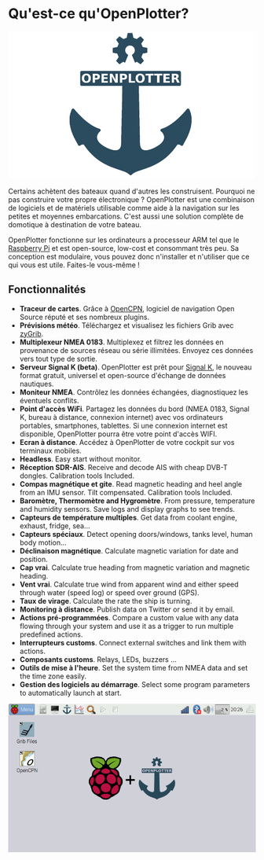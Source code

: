 # Qu'est-ce qu'OpenPlotter?

![OpenPlotter logo](../en/openplotter500x300.png)

Certains achètent des bateaux quand d'autres les construisent. Pourquoi ne pas construire votre propre électronique ?
OpenPlotter est une combinaison de logiciels et de matériels utilisable comme aide à la navigation sur les petites et moyennes embarcations. C'est aussi une solution complète de domotique à destination de votre bateau. 

OpenPlotter fonctionne sur les ordinateurs a processeur ARM tel que le [Raspberry Pi](https://www.raspberrypi.org/) et est open-source, low-cost et consommant très peu. Sa conception est modulaire, vous pouvez donc n'installer et n'utiliser que ce qui vous est utile. Faites-le vous-même !

## Fonctionnalités

* **Traceur de cartes**. Grâce à  [OpenCPN](http://opencpn.org), logiciel de navigation Open Source réputé et ses nombreux plugins.
* **Prévisions météo**. Téléchargez et visualisez les fichiers Grib avec [zyGrib](http://www.zygrib.org).
* **Multiplexeur NMEA 0183**. Multiplexez et filtrez les données en provenance de sources réseau ou série illimitées. Envoyez ces données vers tout type de sortie.
* **Serveur Signal K (beta)**. OpenPlotter est prêt pour [Signal K](http://signalk.org/), le nouveau format gratuit, universel et open-source d'échange de données nautiques.
* **Moniteur NMEA**. Contrôlez les données échangées, diagnostiquez les éventuels conflits.
* **Point d'accès WiFi**. Partagez les données du bord (NMEA 0183, Signal K, bureau à distance, connexion internet) avec vos ordinateurs portables, smartphones, tablettes. Si une connexion internet est disponible, OpenPlotter pourra être votre point d'accès WIFI.
* **Ecran à distance**. Accédez à OpenPlotter de votre cockpit sur vos terminaux mobiles.
* **Headless**. Easy start without monitor.
* **Réception SDR-AIS**. Receive and decode AIS with cheap DVB-T dongles. Calibration tools Included.
* **Compas magnétique et gite**. Read magnetic heading and heel angle from an IMU sensor. Tilt compensated. Calibration tools Included.
* **Baromètre, Thermomètre and Hygromètre**. From pressure, temperature and humidity sensors. Save logs and display graphs to see trends.
* **Capteurs de température multiples**. Get data from coolant engine, exhaust, fridge, sea...
* **Capteurs spéciaux**. Detect opening doors/windows, tanks level, human body motion...
* **Déclinaison magnétique**. Calculate magnetic variation for date and position.
* **Cap vrai**. Calculate true heading from magnetic variation and magnetic heading.
* **Vent vrai**. Calculate true wind from apparent wind and either speed through water (speed log) or speed over ground (GPS).
* **Taux de virage**. Calculate the rate the ship is turning.
* **Monitoring à distance**. Publish data on Twitter or send it by email.
* **Actions pré-programmées**. Compare a custom value with any data flowing through your system and use it as a trigger to run multiple predefined actions.
* **Interrupteurs customs**. Connect external switches and link them with actions.
* **Composants customs**. Relays, LEDs, buzzers ...
* **Outils de mise à l'heure**. Set the system time from NMEA data and set the time zone easily.
* **Gestion des logiciels au démarrage**. Select some program parameters to automatically launch at start.

![OpenPlotter desktop](../en/openplotter.png)